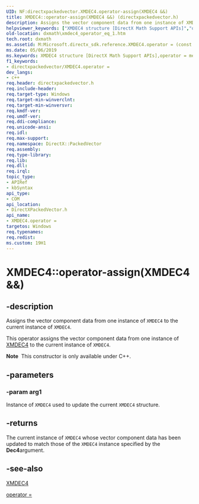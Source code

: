 ```yaml
---
UID: NF:directxpackedvector.XMDEC4.operator-assign(XMDEC4 &&)
title: XMDEC4::operator-assign(XMDEC4 &&) (directxpackedvector.h)
description: Assigns the vector component data from one instance of XMDEC4 to the current instance of XMDEC4.helpviewer_keywords: ["XMDEC4 structure [DirectX Math Support APIs]","operator = method","XMDEC4.operator =(const XMDEC4&)","XMDEC4.operator-assign(XMDEC4 &&)","XMDEC4.operator=","XMDEC4::operator-assign(XMDEC4 &&)","XMDEC4::operator=","dxmath.xmdec4_operator_eq_1","operator = method [DirectX Math Support APIs]","operator = method [DirectX Math Support APIs]","XMDEC4 structure","operator="]
old-location: dxmath\xmdec4_operator_eq_1.htm
tech.root: dxmath
ms.assetid: M:Microsoft.directx_sdk.reference.XMDEC4.operator = (const XMDEC4)
ms.date: 05/06/2019
ms.keywords: XMDEC4 structure [DirectX Math Support APIs],operator = method, XMDEC4.operator =(const XMDEC4&), XMDEC4.operator-assign(XMDEC4 &&), XMDEC4.operator=, XMDEC4::operator-assign(XMDEC4 &&), XMDEC4::operator=, dxmath.xmdec4_operator_eq_1, operator = method [DirectX Math Support APIs], operator = method [DirectX Math Support APIs],XMDEC4 structure, operator=
f1_keywords:
- directxpackedvector/XMDEC4.operator =
dev_langs:
- c++
req.header: directxpackedvector.h
req.include-header: 
req.target-type: Windows
req.target-min-winverclnt: 
req.target-min-winversvr: 
req.kmdf-ver: 
req.umdf-ver: 
req.ddi-compliance: 
req.unicode-ansi: 
req.idl: 
req.max-support: 
req.namespace: DirectX::PackedVector
req.assembly: 
req.type-library: 
req.lib: 
req.dll: 
req.irql: 
topic_type:
- APIRef
- kbSyntax
api_type:
- COM
api_location:
- DirectXPackedVector.h
api_name:
- XMDEC4.operator =
targetos: Windows
req.typenames: 
req.redist: 
ms.custom: 19H1
---
```


# XMDEC4::operator-assign(XMDEC4 &&)

## -description

Assigns the vector component data from one instance of <code>XMDEC4</code> to the current instance of <code>XMDEC4</code>.

This operator assigns the vector component data from one instance of <a href="https://msdn.microsoft.com/a52fa5e4-ee45-4256-a06a-6984d63b5578">XMDEC4</a> to the current instance of <code>XMDEC4</code>.

<div class="alert"><b>Note</b>  This constructor is only available under C++.</div>

## -parameters

### -param arg1

Instance of <code>XMDEC4</code> used to update the current <code>XMDEC4</code> structure.

## -returns

The current instance of <code>XMDEC4</code> whose vector component data has been updated to match those of the <code>XMDEC4</code> instance specified by the <b>Dec4</b>argument.

## -see-also

<a href="https://msdn.microsoft.com/a52fa5e4-ee45-4256-a06a-6984d63b5578">XMDEC4</a>

<a href="https://msdn.microsoft.com/46a34196-d32a-4ddf-9245-c568b9461f7d">operator = </a>
